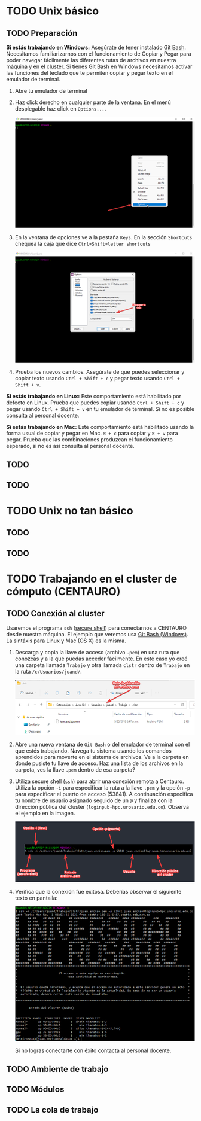 ---
---

# <span class="todo TODO">TODO</span> Unix básico

## <span class="todo TODO">TODO</span> Preparación

**Si estás trabajando en Windows:** Asegúrate de tener instalado [Git
Bash](https://gitforwindows.org/). Necesitamos familiarizarnos con el
funcionamiento de Copiar y Pegar para poder navegar fácilmente las
diferentes rutas de archivos en nuestra máquina y en el cluster. Si
tienes Git Bash en Windows necesitamos activar las funciones del teclado
que te permiten copiar y pegar texto en el emulador de terminal.

1.  Abre tu emulador de terminal

2.  Haz click derecho en cualquier parte de la ventana. En el menú
    desplegable haz click en `Options...`.

    ![](./Imagenes/habilitar_cp_gitbash1.png)

3.  En la ventana de opciones ve a la pestaña `Keys`. En la sección
    `Shortcuts` chequea la caja que dice `Ctrl+Shift+letter
            shortcuts`

    ![](./Imagenes/habilitar_cp_gitbash2.png)

4.  Prueba los nuevos cambios. Asegúrate de que puedes seleccionar y
    copiar texto usando `Ctrl + Shift + c` y pegar texto usando
    `Ctrl + Shift + v`.

**Si estás trabajando en Linux:** Este comportamiento está habilitado
por defecto en Linux. Prueba que puedes copiar usando `Ctrl + Shift + c`
y pegar usando `Ctrl + Shift + v` en tu emulador de terminal. Si no es
posible consulta al personal docente.

**Si estás trabajando en Mac:** Este comportamiento está habilitado
usando la forma usual de copiar y pegar en Mac. `⌘ + c` para copiar y
`⌘ + v` para pegar. Prueba que las combinaciones produzcan el
funcionamiento esperado, si no es así consulta al personal docente.

## <span class="todo TODO">TODO</span> 

## <span class="todo TODO">TODO</span> 

# <span class="todo TODO">TODO</span> Unix no tan básico

## <span class="todo TODO">TODO</span> 

## <span class="todo TODO">TODO</span> 

# <span class="todo TODO">TODO</span> Trabajando en el cluster de cómputo (CENTAURO)

## <span class="todo TODO">TODO</span> Conexión al cluster

Usaremos el programa `ssh` ([secure
shell](https://www.ssh.com/academy/ssh)) para conectarnos a CENTAURO
desde nuestra máquina. El ejemplo que veremos usa [Git Bash
(Windows)](https://gitforwindows.org/). La sintáxis para Linux y Mac (OS
X) es la misma.

1.  Descarga y copia la llave de acceso (archivo `.pem`) en una ruta que
    conozcas y a la que puedas acceder fácilmente. En este caso yo creé
    una carpeta llamada `Trabajo` y otra llamada `clstr` dentro de
    `Trabajo` en la ruta `/c/Usuarios/juand/`.

    ![](./Imagenes/ruta_archivo_pem.png)

2.  Abre una nueva ventana de `Git Bash` o del emulador de terminal con
    el que estés trabajando. Navega tu sistema usando los comandos
    aprendidos para moverte en el sistema de archivos. Ve a la carpeta
    en donde pusiste tu llave de acceso. Haz una lista de los archivos
    en la carpeta, ves la llave `.pem` dentro de esa carpeta?

3.  Utiliza secure shell (`ssh`) para abrir una conexión remota a
    Centauro. Utiliza la opción `-i` para especificar la ruta a la llave
    `.pem` y la opción `-p` para especificar el puerto de acceso
    (53841). A continuación especifica tu nombre de usuario asignado
    seguido de un `@` y finaliza con la dirección pública del cluster
    (`loginpub-hpc.urosario.edu.co`). Observa el ejemplo en la imagen.

    ![](./Imagenes/conexion_centauro.png)

4.  Verifica que la conexión fue exitosa. Deberías observar el siguiente
    texto en pantalla:

    ![](./Imagenes/conexion_exitosa.png)

    Si no logras conectarte con éxito contacta al personal docente.

## <span class="todo TODO">TODO</span> Ambiente de trabajo

## <span class="todo TODO">TODO</span> Módulos

## <span class="todo TODO">TODO</span> La cola de trabajo

